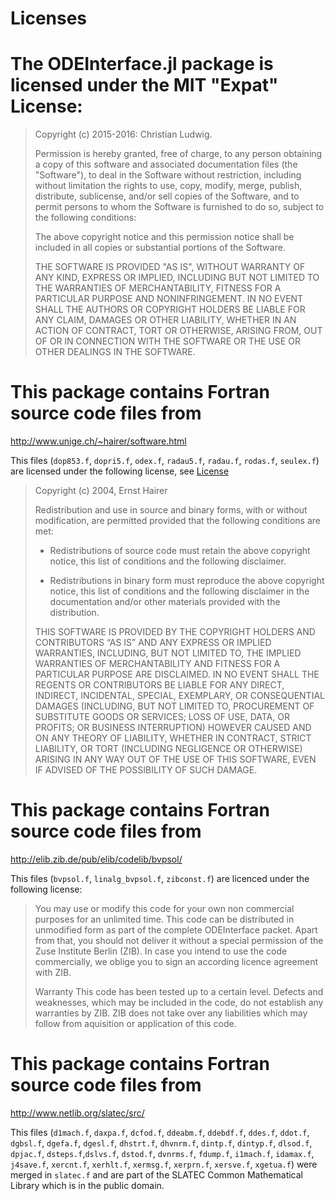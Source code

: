 # Licenses

# The ODEInterface.jl package is licensed under the MIT "Expat" License:

> Copyright (c) 2015-2016: Christian Ludwig.
>
> Permission is hereby granted, free of charge, to any person obtaining
> a copy of this software and associated documentation files (the
> "Software"), to deal in the Software without restriction, including
> without limitation the rights to use, copy, modify, merge, publish,
> distribute, sublicense, and/or sell copies of the Software, and to
> permit persons to whom the Software is furnished to do so, subject to
> the following conditions:
>
> The above copyright notice and this permission notice shall be
> included in all copies or substantial portions of the Software.
>
> THE SOFTWARE IS PROVIDED "AS IS", WITHOUT WARRANTY OF ANY KIND,
> EXPRESS OR IMPLIED, INCLUDING BUT NOT LIMITED TO THE WARRANTIES OF
> MERCHANTABILITY, FITNESS FOR A PARTICULAR PURPOSE AND NONINFRINGEMENT.
> IN NO EVENT SHALL THE AUTHORS OR COPYRIGHT HOLDERS BE LIABLE FOR ANY
> CLAIM, DAMAGES OR OTHER LIABILITY, WHETHER IN AN ACTION OF CONTRACT,
> TORT OR OTHERWISE, ARISING FROM, OUT OF OR IN CONNECTION WITH THE
> SOFTWARE OR THE USE OR OTHER DEALINGS IN THE SOFTWARE.


# This package contains Fortran source code files from
http://www.unige.ch/~hairer/software.html

This files (`dop853.f`, `dopri5.f`, `odex.f`, `radau5.f`, `radau.f`, 
`rodas.f`, `seulex.f`) are licensed under the following license,
see [License](http://www.unige.ch/~hairer/prog/licence.txt)

> Copyright (c) 2004, Ernst Hairer
> 
> Redistribution and use in source and binary forms, with or without 
> modification, are permitted provided that the following conditions are 
> met:
> 
> - Redistributions of source code must retain the above copyright 
> notice, this list of conditions and the following disclaimer.
> 
> - Redistributions in binary form must reproduce the above copyright 
> notice, this list of conditions and the following disclaimer in the 
> documentation and/or other materials provided with the distribution.
> 
> THIS SOFTWARE IS PROVIDED BY THE COPYRIGHT HOLDERS AND CONTRIBUTORS “AS 
> IS” AND ANY EXPRESS OR IMPLIED WARRANTIES, INCLUDING, BUT NOT LIMITED 
> TO, THE IMPLIED WARRANTIES OF MERCHANTABILITY AND FITNESS FOR A 
> PARTICULAR PURPOSE ARE DISCLAIMED. IN NO EVENT SHALL THE REGENTS OR 
> CONTRIBUTORS BE LIABLE FOR ANY DIRECT, INDIRECT, INCIDENTAL, SPECIAL, 
> EXEMPLARY, OR CONSEQUENTIAL DAMAGES (INCLUDING, BUT NOT LIMITED TO, 
> PROCUREMENT OF SUBSTITUTE GOODS OR SERVICES; LOSS OF USE, DATA, OR 
> PROFITS; OR BUSINESS INTERRUPTION) HOWEVER CAUSED AND ON ANY THEORY OF 
> LIABILITY, WHETHER IN CONTRACT, STRICT LIABILITY, OR TORT (INCLUDING 
> NEGLIGENCE OR OTHERWISE) ARISING IN ANY WAY OUT OF THE USE OF THIS 
> SOFTWARE, EVEN IF ADVISED OF THE POSSIBILITY OF SUCH DAMAGE.

# This package contains Fortran source code files from
http://elib.zib.de/pub/elib/codelib/bvpsol/

This files (`bvpsol.f`, `linalg_bvpsol.f`, `zibconst.f`) are licenced 
under the following license:

> You may use or modify this code for your own non commercial
> purposes for an unlimited time.
> This code can be distributed in unmodified form as part of the
> complete ODEInterface packet. Apart from that, you should not
> deliver it without a special permission of the Zuse Institute
> Berlin (ZIB).
> In case you intend to use the code commercially, we oblige you
> to sign an according licence agreement with ZIB.
> 
> Warranty
> This code has been tested up to a certain level. Defects and
> weaknesses, which may be included in the code, do not establish
> any warranties by ZIB. ZIB does not take over any liabilities
> which may follow from aquisition or application of this code.


# This package contains Fortran source code files from
http://www.netlib.org/slatec/src/

This files (`d1mach.f`, `daxpa.f`, `dcfod.f`, `ddeabm.f`, `ddebdf.f`, `ddes.f`,
`ddot.f`, `dgbsl.f`, `dgefa.f`, `dgesl.f`, `dhstrt.f`, `dhvnrm.f`, `dintp.f`, 
`dintyp.f`, `dlsod.f`, `dpjac.f`, `dsteps.f`,`dslvs.f`, `dstod.f`, `dvnrms.f`,
`fdump.f`, `i1mach.f`, `idamax.f`, `j4save.f`, `xercnt.f`, `xerhlt.f`, `xermsg.f`, 
`xerprn.f`, `xersve.f`, `xgetua.f`) were merged in `slatec.f` and are part
of the SLATEC Common Mathematical Library which is in the public
domain.

